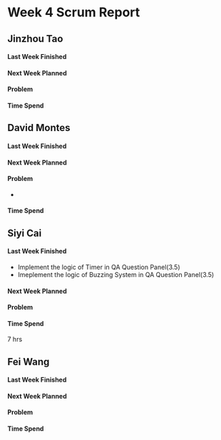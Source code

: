 # Week 4 Scrum Report 

## Jinzhou Tao

#### Last Week Finished 


#### Next Week Planned



#### Problem



#### Time Spend



## David Montes

#### Last Week Finished 


#### Next Week Planned



#### Problem

- 

#### Time Spend


## Siyi Cai

#### Last Week Finished 
- Implement the logic of Timer in QA Question Panel(3.5)
- Imeplement the logic of Buzzing System in QA Question Panel(3.5)
#### Next Week Planned
#### Problem
#### Time Spend
7 hrs



## Fei Wang

#### Last Week Finished 



#### Next Week Planned


#### Problem



#### Time Spend


